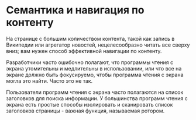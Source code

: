 # Семантика и навигация по контенту

На странице с большим количеством контента, такой как запись в Википедии или агрегатор новостей, нецелесообразно читать все сверху вниз;  вам нужен способ эффективной навигации по контенту.

Разработчики часто ошибочно полагают, что программы чтения с экрана утомительны и медлительны в использовании, или что все на экране должно быть фокусируемо, чтобы программа чтения с экрана могла это найти.  Часто это не так.

Пользователи программ чтения с экрана часто полагаются на список заголовков для поиска информации.  У большинства программ чтения с экрана есть простые способы изолировать и сканировать список заголовков страницы - важная функция, называемая ротором.
